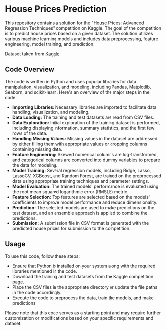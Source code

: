 # House Prices Prediction 

This repository contains a solution for the "House Prices: Advanced Regression Techniques" competition on Kaggle. The goal of the competition is to predict house prices based on a given dataset. The solution utilizes various machine learning models and includes data preprocessing, feature engineering, model training, and prediction.

Dataset taken from [Kaggle](https://www.kaggle.com/c/house-prices-advanced-regression-techniques)

## Code Overview

The code is written in Python and uses popular libraries for data manipulation, visualization, and modeling, including Pandas, Matplotlib, Seaborn, and scikit-learn. Here's an overview of the major steps in the code:

- **Importing Libraries:** Necessary libraries are imported to facilitate data handling, visualization, and modeling.
- **Data Loading:** The training and test datasets are read from CSV files.
- **Data Exploration:** Initial exploration of the training dataset is performed, including displaying information, summary statistics, and the first few rows of the data.
- **Handling Missing Values:** Missing values in the dataset are addressed by either filling them with appropriate values or dropping columns containing missing data.
- **Feature Engineering:** Skewed numerical columns are log-transformed, and categorical columns are converted into dummy variables to prepare the data for modeling.
- **Model Training:** Several regression models, including Ridge, Lasso, LassoCV, XGBoost, and Random Forest, are trained on the preprocessed data using appropriate training techniques and parameter settings.
- **Model Evaluation:** The trained models' performance is evaluated using the root mean squared logarithmic error (RMSLE) metric.
- **Feature Selection:** Top features are selected based on the models' coefficients to improve model performance and reduce dimensionality.
- **Prediction:** The selected models are used to make predictions on the test dataset, and an ensemble approach is applied to combine the predictions.
- **Submission:** A submission file in CSV format is generated with the predicted house prices for submission to the competition.

## Usage

To use this code, follow these steps:

- Ensure that Python is installed on your system along with the required libraries mentioned in the code.
- Download the training and test datasets from the Kaggle competition page.
- Place the CSV files in the appropriate directory or update the file paths in the code accordingly.
- Execute the code to preprocess the data, train the models, and make predictions

Please note that this code serves as a starting point and may require further customization or modifications based on your specific requirements and dataset.
